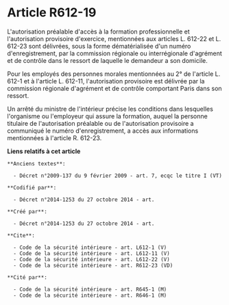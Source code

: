 # Article R612-19

L'autorisation préalable d'accès à la formation professionnelle et l'autorisation provisoire d'exercice, mentionnées aux
articles L. 612-22 et L. 612-23 sont délivrées, sous la forme dématérialisée d'un numéro d'enregistrement, par la commission
régionale ou interrégionale d'agrément et de contrôle dans le ressort de laquelle le demandeur a son domicile. 

Pour les employés des personnes morales mentionnées au 2° de l'article L. 612-1 et à l'article L. 612-11, l'autorisation
provisoire est délivrée par la commission régionale d'agrément et de contrôle comportant Paris dans son ressort. 

Un arrêté du ministre de l'intérieur précise les conditions dans lesquelles l'organisme ou l'employeur qui assure la
formation, auquel la personne titulaire de l'autorisation préalable ou de l'autorisation provisoire a communiqué le numéro
d'enregistrement, a accès aux informations mentionnées à l'article R. 612-23.

**Liens relatifs à cet article**

	**Anciens textes**:

	  - Décret n°2009-137 du 9 février 2009 - art. 7, ecqc le titre I (VT)

	**Codifié par**:

	  - Décret n°2014-1253 du 27 octobre 2014 - art.

	**Créé par**:

	  - Décret n°2014-1253 du 27 octobre 2014 - art.

	**Cite**:

	  - Code de la sécurité intérieure - art. L612-1 (V)
	  - Code de la sécurité intérieure - art. L612-11 (V)
	  - Code de la sécurité intérieure - art. L612-22 (V)
	  - Code de la sécurité intérieure - art. R612-23 (VD)

	**Cité par**:

	  - Code de la sécurité intérieure - art. R645-1 (M)
	  - Code de la sécurité intérieure - art. R646-1 (M)
